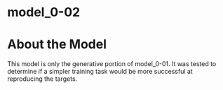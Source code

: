 # model_0-02

# About the Model
This model is only the generative portion of model_0-01. It was tested to determine if a simpler training task would be more successful at reproducing the targets.